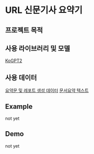 # URL 신문기사 요약기

## 프로젝트 목적

## 사용 라이브러리 및 모델
[KoGPT2](https://github.com/SKT-AI/KoGPT2)

## 사용 데이터
[요약문 및 레포트 생성 데이터](https://aihub.or.kr/aihubdata/data/view.do?currMenu=115&topMenu=100&aihubDataSe=realm&dataSetSn=582)
[문서요약 텍스트](https://aihub.or.kr/aihubdata/data/view.do?currMenu=115&topMenu=100&aihubDataSe=realm&dataSetSn=97)

## Example

not yet

## Demo

not yet
